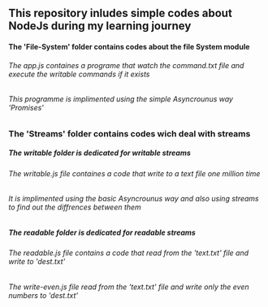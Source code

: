## This repository inludes simple codes about NodeJs during my learning journey

<!-- File-System -->

#### The 'File-System' folder contains codes about the file System module

###### The app.js containes a programe that watch the command.txt file and execute the writable commands if it exists

###### This programme is implimented using the simple Asyncrounus way 'Promises'

<!-- Streams -->

### The 'Streams' folder contains codes wich deal with streams

##### The writable folder is dedicated for writable streams

###### The writable.js file containes a code that write to a text file one million time

###### It is implimented using the basic Asyncrounus way and also using streams to find out the diffrences between them

##### The readable folder is dedicated for readable streams

###### The readable.js file contains a code that read from the 'text.txt' file and write to 'dest.txt'

###### The write-even.js file read from the 'text.txt' file and write only the even numbers to 'dest.txt'
